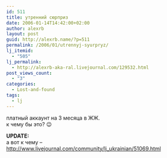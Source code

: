 ```yaml
---
id: 511
title: утренний сюрприз
date: 2006-01-14T14:42:00+02:00
author: alexrb
layout: post
guid: http://alexrb.name/?p=511
permalink: /2006/01/utrennyj-syurpryz/
lj_itemid:
  - "505"
lj_permalink:
  - http://alexrb-aka-ral.livejournal.com/129532.html
post_views_count:
  - "3"
categories:
  - Lost-and-found
tags:
  - lj
---
```

платный аккаунт на 3 месяца в ЖЖ.  
к чему бы это? 😉

**UPDATE:**  
а вот к чему &#8211; http://www.livejournal.com/community/lj_ukrainian/51069.html